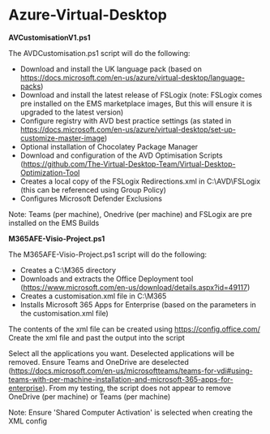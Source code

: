 # Azure-Virtual-Desktop

**AVCustomisationV1.ps1**

The AVDCustomisation.ps1 script will do the following:

- Download and install the UK language pack (based on https://docs.microsoft.com/en-us/azure/virtual-desktop/language-packs)
- Download and install the latest release of FSLogix (note: FSLogix comes pre installed on the EMS marketplace images, But this will ensure it is upgraded to the latest version)
- Configure registry with AVD best practice settings (as stated in https://docs.microsoft.com/en-us/azure/virtual-desktop/set-up-customize-master-image)
- Optional installation of Chocolatey Package Manager
- Download and configuration of the AVD Optimisation Scripts (https://github.com/The-Virtual-Desktop-Team/Virtual-Desktop-Optimization-Tool
- Creates a local copy of the FSLogix Redirections.xml in C:\AVD\FSLogix (this can be referenced using Group Policy)
- Configures Microsoft Defender Exclusions

Note: Teams (per machine), Onedrive (per machine) and FSLogix are pre installed on the EMS Builds

**M365AFE-Visio-Project.ps1**

The M365AFE-Visio-Project.ps1 script will do the following:

- Creates a C:\M365 directory
- Downloads and extracts the Office Deployment tool (https://www.microsoft.com/en-us/download/details.aspx?id=49117)
- Creates a customisation.xml file in C:\M365
- Installs Microsoft 365 Apps for Enterprise (based on the parameters in the customisation.xml file)

The contents of the xml file can be created using https://config.office.com/
Create the xml file and past the output into the script

Select all the applications you want. Deselected applications will be removed. Ensure Teams and OneDrive are deselected (https://docs.microsoft.com/en-us/microsoftteams/teams-for-vdi#using-teams-with-per-machine-installation-and-microsoft-365-apps-for-enterprise). From my testing, the script does not appear to remove OneDrive (per machine) or Teams (per machine)

Note: Ensure 'Shared Computer Activation' is selected when creating the XML config
